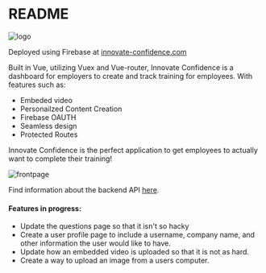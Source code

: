 # README

![logo](https://i.imgur.com/zxaHE8Z.png)

Deployed using Firebase at [innovate-confidence.com](innovate-confidence.com)

Built in Vue, utilizing Vuex and Vue-router, Innovate Confidence is a dashboard for employers to create and track training for employees. With features such as: 
+ Embeded video
+ Personailzed Content Creation
+ Firebase OAUTH
+ Seamless design
+ Protected Routes

Innovate Confidence is the perfect application to get employees to actually want to complete their training!

![frontpage](https://i.imgur.com/ZdWW7dX.png)

Find information about the backend API [here](https://github.com/diana/IC-API).

#### Features in progress: 
+ Update the questions page so that it isn't so hacky
+ Create a user profile page to include a username, company name, and other information the user would like to have.
+ Update how an embedded video is uploaded so that it is not as hard. 
+ Create a way to upload an image from a users computer.